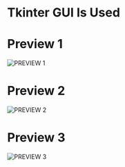 # Tkinter GUI Is Used 
# Preview 1
![PREVIEW 1](https://user-images.githubusercontent.com/72653426/132730911-534c71ce-0680-4761-8a57-3e98f17fb0b3.JPG)
# Preview 2
![PREVIEW 2](https://user-images.githubusercontent.com/72653426/132730937-c70184e9-3c09-46ae-84f2-f82a780be762.JPG)
# Preview 3
![PREVIEW 3](https://user-images.githubusercontent.com/72653426/132730953-7d52bf0a-b2b7-46ee-8558-c17e3576edb6.JPG)
